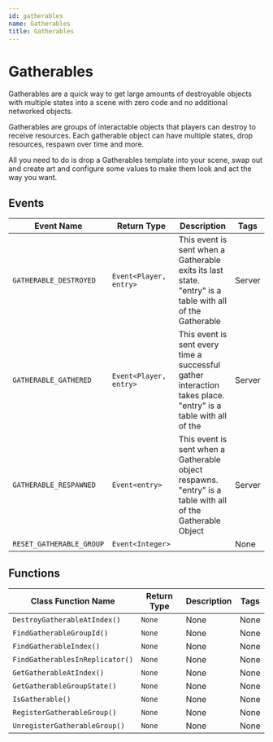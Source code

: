 ```yaml
---
id: gatherables
name: Gatherables
title: Gatherables
---
```


# Gatherables

Gatherables are a quick way to get large amounts of destroyable objects with multiple states into a scene with zero code and no additional networked objects.

Gatherables are groups of interactable objects that players can destroy to receive resources. Each gatherable object can have multiple states, drop resources, respawn over time and more.

All you need to do is drop a Gatherables template into your scene, swap out and create art and configure some values to make them look and act the way you want.

## Events

| Event Name | Return Type | Description | Tags |
| ---------- | ----------- | ----------- | ---- |
| `GATHERABLE_DESTROYED` | `Event<Player, entry>` | This event is sent when a Gatherable exits its last state. "entry" is a table with all of the Gatherable | Server |
| `GATHERABLE_GATHERED` | `Event<Player, entry>` | This event is sent every time a successful gather interaction takes place. "entry" is a table with all of the | Server |
| `GATHERABLE_RESPAWNED` | `Event<entry>` | This event is sent when a Gatherable object respawns. "entry" is a table with all of the Gatherable Object | Server |
| `RESET_GATHERABLE_GROUP` | `Event<Integer>` |  | None |

## Functions

| Class Function Name | Return Type | Description | Tags |
| ------------------- | ----------- | ----------- | ---- |
| `DestroyGatherableAtIndex()` | `None` | None | None |
| `FindGatherableGroupId()` | `None` | None | None |
| `FindGatherableIndex()` | `None` | None | None |
| `FindGatherablesInReplicator()` | `None` | None | None |
| `GetGatherableAtIndex()` | `None` | None | None |
| `GetGatherableGroupState()` | `None` | None | None |
| `IsGatherable()` | `None` | None | None |
| `RegisterGatherableGroup()` | `None` | None | None |
| `UnregisterGatherableGroup()` | `None` | None | None |
